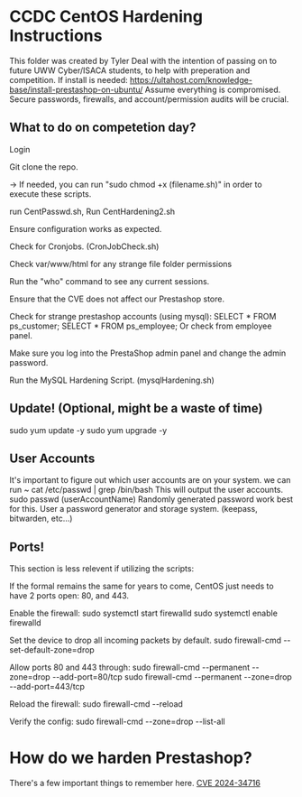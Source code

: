 # CCDC CentOS Hardening Instructions
This folder was created by Tyler Deal with the intention of passing on to future UWW Cyber/ISACA students, to help with preperation and competition.
If install is needed: https://ultahost.com/knowledge-base/install-prestashop-on-ubuntu/
Assume everything is compromised. Secure passwords, firewalls, and account/permission audits will be crucial. 

## What to do on competetion day?
Login

Git clone the repo.

-> If needed, you can run "sudo chmod +x (filename.sh)" in order to execute these scripts.

run CentPasswd.sh, Run CentHardening2.sh

Ensure configuration works as expected.

Check for Cronjobs. (CronJobCheck.sh)

Check var/www/html for any strange file folder permissions

Run the "who" command to see any current sessions. 

Ensure that the CVE does not affect our Prestashop store. 

Check for strange prestashop accounts (using mysql):
    SELECT * FROM ps_customer;
    SELECT * FROM ps_employee;
    Or check from employee panel. 

Make sure you log into the PrestaShop admin panel and change the admin password.    

Run the MySQL Hardening Script. (mysqlHardening.sh)

## Update! (Optional, might be a waste of time)
sudo yum update -y
sudo yum upgrade -y

## User Accounts
It's important to figure out which user accounts are on your system.
we can run ~ cat /etc/passwd | grep /bin/bash
This will output the user accounts. 
sudo passwd (userAccountName)
Randomly generated password work best for this. User a password generator and storage system. (keepass, bitwarden, etc...)

## Ports!

This section is less relevent if utilizing the scripts:

If the formal remains the same for years to come, CentOS just needs to have 2 ports open: 80, and 443.

Enable the firewall:
sudo systemctl start firewalld
sudo systemctl enable firewalld

Set the device to drop all incoming packets by default. 
sudo firewall-cmd --set-default-zone=drop

Allow ports 80 and 443 through:
sudo firewall-cmd --permanent --zone=drop --add-port=80/tcp
sudo firewall-cmd --permanent --zone=drop --add-port=443/tcp

Reload the firewall:
sudo firewall-cmd --reload

Verify the config:
sudo firewall-cmd --zone=drop --list-all
# How do we harden Prestashop?
There's a few important things to remember here. [CVE 2024-34716](https://nvd.nist.gov/vuln/detail/CVE-2024-34716)  
